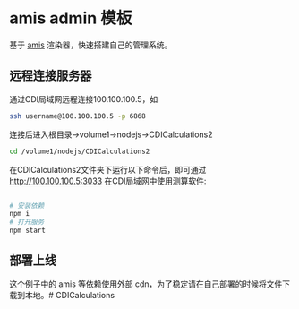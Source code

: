 # amis admin 模板

基于 [amis](https://github.com/baidu/amis) 渲染器，快速搭建自己的管理系统。

## 远程连接服务器
通过CDI局域网远程连接100.100.100.5，如
```bash   
ssh username@100.100.100.5 -p 6868
```
连接后进入根目录->volume1->nodejs->CDICalculations2
```bash  
cd /volume1/nodejs/CDICalculations2
```

在CDICalculations2文件夹下运行以下命令后，即可通过 http://100.100.100.5:3033 在CDI局域网中使用测算软件:

```bash

# 安装依赖
npm i
# 打开服务
npm start
```

## 部署上线

这个例子中的 amis 等依赖使用外部 cdn，为了稳定请在自己部署的时候将文件下载到本地。# CDICalculations
